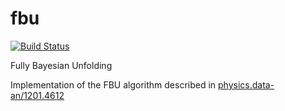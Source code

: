 fbu
===

[![Build Status](https://travis-ci.org/gerbaudo/fbu.png)](https://travis-ci.org/gerbaudo/fbu)

Fully Bayesian Unfolding

Implementation of the FBU algorithm described in
[physics.data-an/1201.4612](http://arxiv.org/abs/1201.4612)
